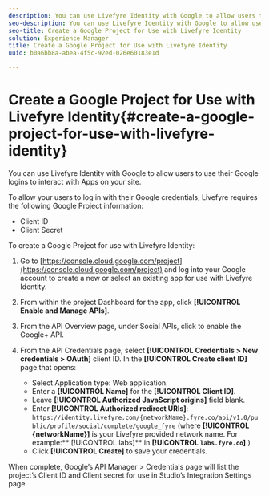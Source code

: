 ```yaml
---
description: You can use Livefyre Identity with Google to allow users to use their Google logins to interact with Apps on your site.
seo-description: You can use Livefyre Identity with Google to allow users to use their Google logins to interact with Apps on your site.
seo-title: Create a Google Project for Use with Livefyre Identity
solution: Experience Manager
title: Create a Google Project for Use with Livefyre Identity
uuid: b0a6bb8a-abea-4f5c-92ed-026e60183e1d

---
```


# Create a Google Project for Use with Livefyre Identity{#create-a-google-project-for-use-with-livefyre-identity}

You can use Livefyre Identity with Google to allow users to use their Google logins to interact with Apps on your site.

To allow your users to log in with their Google credentials, Livefyre requires the following Google Project information:

* Client ID
* Client Secret

To create a Google Project for use with Livefyre Identity:

1. Go to [https://console.cloud.google.com/project](https://console.cloud.google.com/project) and log into your Google account to create a new or select an existing app for use with Livefyre Identity.
1. From within the project Dashboard for the app, click **[!UICONTROL Enable and Manage APIs]**.
1. From the API Overview page, under Social APIs, click to enable the Google+ API.
1. From the API Credentials page, select **[!UICONTROL Credentials > New credentials > OAuth]** client ID. In the **[!UICONTROL Create client ID]** page that opens:

    * Select Application type: Web application.
    * Enter a **[!UICONTROL Name]** for the **[!UICONTROL Client ID]**.
    * Leave **[!UICONTROL Authorized JavaScript origins]** field blank.
    * Enter **[!UICONTROL Authorized redirect URIs]**: `https://identity.livefyre.com/{networkName}.fyre.co/api/v1.0/public/profile/social/complete/google_fyre` (where **[!UICONTROL {networkName}]** is your Livefyre provided network name. For example:** [!UICONTROL labs]** in **[!UICONTROL `labs.fyre.co`]**.)
    * Click **[!UICONTROL Create]** to save your credentials.

When complete, Google’s API Manager > Credentials page will list the project’s Client ID and Client secret for use in Studio’s Integration Settings page.
